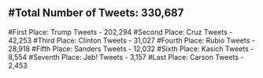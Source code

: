 #Total Number of Tweets: 330,687 
---
#First Place: Trump Tweets - 202,294
#Second Place: Cruz Tweets - 42,253
#Third Place: Clinton Tweets - 31,027
#Fourth Place: Rubio Tweets - 28,918
#Fifth Place: Sanders Tweets - 12,032
#Sixth Place: Kasich Tweets - 8,554
#Seventh Place: Jeb! Tweets - 3,157
#Last Place: Carson Tweets - 2,453
